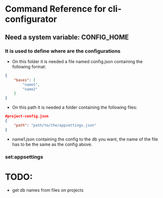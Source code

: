 # Command Reference for cli-configurator

## Need a system variable: CONFIG_HOME

### It is used to define where are the configurations

* On this folder it is needed a file named config.json containing the following format:
```json
{
    "bases": [
        "name1",
        "name2"
    ]
}
```

* On this path it is needed a folder containing the following files:

```json
#project-config.json
{
    "path": "path/to/the/appsettings.json"
}
```
- name1.json containing the config to the db you want, the name of the file has to be the same as the config above.

### set:appsettings

# TODO: 
* get db names from files on projects

